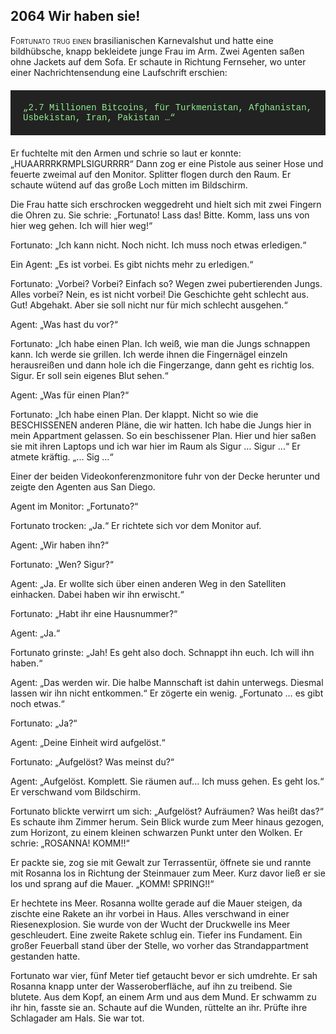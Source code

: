 ## **2064** Wir haben sie!

<span style="font-variant:small-caps;">Fortunato trug einen</span> brasilianischen Karnevalshut und hatte eine bildhübsche, knapp bekleidete junge Frau im Arm.
Zwei Agenten saßen ohne Jackets auf dem Sofa.
Er schaute in Richtung Fernseher, wo unter einer Nachrichtensendung eine Laufschrift erschien: 

<div style="background-color: #222; color: lightgreen; padding: 20px; margin: 20px 0; font-family: 'Courier New'">
„2.7 Millionen Bitcoins, für Turkmenistan, Afghanistan, Usbekistan, 
Iran, Pakistan …“ 
</div>
Er fuchtelte mit den Armen und schrie so laut er konnte: „HUAARRRKRMPLSIGURRRR“
Dann zog er eine Pistole aus seiner Hose und feuerte zweimal auf den Monitor.
Splitter flogen durch den Raum.
Er schaute wütend auf das große Loch mitten im Bildschirm.

Die Frau hatte sich erschrocken weggedreht und hielt sich mit zwei Fingern die Ohren zu.
Sie schrie: „Fortunato!
Lass das!
Bitte.
Komm, lass uns von hier weg gehen.
Ich will hier weg!“

Fortunato: „Ich kann nicht.
Noch nicht.
Ich muss noch etwas erledigen.“

Ein Agent: „Es ist vorbei.
Es gibt nichts mehr zu erledigen.“

Fortunato: „Vorbei?
Vorbei?
Einfach so?
Wegen zwei pubertierenden Jungs.
Alles vorbei?
Nein, es ist nicht vorbei!
Die Geschichte geht schlecht aus.
Gut!
Abgehakt.
Aber sie soll nicht nur für mich schlecht ausgehen.“

Agent: „Was hast du vor?“

Fortunato: „Ich habe einen Plan.
Ich weiß, wie man die Jungs schnappen kann.
Ich werde sie grillen.
Ich werde ihnen die Fingernägel einzeln herausreißen und dann hole ich die Fingerzange, dann geht es richtig los.
Sigur.
Er soll sein eigenes Blut sehen.“

Agent: „Was für einen Plan?“

Fortunato: „Ich habe einen Plan.
Der klappt.
Nicht so wie die BESCHISSENEN anderen Pläne, die wir hatten.
Ich habe die Jungs hier in mein Appartment gelassen.
So ein beschissener Plan.
Hier und hier saßen sie mit ihren Laptops und ich war hier im Raum als Sigur … Sigur ...“
Er atmete kräftig.
„...
Sig ...“

Einer der beiden Videokonferenzmonitore fuhr von der Decke herunter und zeigte den Agenten aus San Diego.

Agent im Monitor: „Fortunato?“

Fortunato trocken: „Ja.“
Er richtete sich vor dem Monitor auf.

Agent: „Wir haben ihn?“

Fortunato: „Wen?
Sigur?“

Agent: „Ja.
Er wollte sich über einen anderen Weg in den Satelliten einhacken.
Dabei haben wir ihn erwischt.“

Fortunato: „Habt ihr eine Hausnummer?“

Agent: „Ja.“

Fortunato grinste: „Jah!
Es geht also doch.
Schnappt ihn euch.
Ich will ihn haben.“

Agent: „Das werden wir.
Die halbe Mannschaft ist dahin unterwegs.
Diesmal lassen wir ihn nicht entkommen.“
Er zögerte ein wenig.
„Fortunato … es gibt noch etwas.“

Fortunato: „Ja?“

Agent: „Deine Einheit wird aufgelöst.“

Fortunato: „Aufgelöst?
Was meinst du?“

Agent: „Aufgelöst.
Komplett.
Sie räumen auf...
Ich muss gehen.
Es geht los.“
Er verschwand vom Bildschirm.

Fortunato blickte verwirrt um sich: „Aufgelöst?
Aufräumen?
Was heißt das?“
Es schaute ihm Zimmer herum.
Sein Blick wurde zum Meer hinaus gezogen, zum Horizont, zu einem kleinen schwarzen Punkt unter den Wolken.
Er schrie: „ROSANNA! KOMM!!“

Er packte sie, zog sie mit Gewalt zur Terrassentür, öffnete sie und rannte mit Rosanna los in Richtung der Steinmauer zum Meer.
Kurz davor ließ er sie los und sprang auf die Mauer.
„KOMM! SPRING!!“

Er hechtete ins Meer.
Rosanna wollte gerade auf die Mauer steigen, da zischte eine Rakete an ihr vorbei in Haus.
Alles verschwand in einer Riesenexplosion.
Sie wurde von der Wucht der Druckwelle ins Meer geschleudert.
Eine zweite Rakete schlug ein.
Tiefer ins Fundament.
Ein großer Feuerball stand über der Stelle, wo vorher das Strandappartment gestanden hatte.

Fortunato war vier, fünf Meter tief getaucht bevor er sich umdrehte.
Er sah Rosanna knapp unter der Wasseroberfläche, auf ihn zu treibend.
Sie blutete.
Aus dem Kopf, an einem Arm und aus dem Mund.
Er schwamm zu ihr hin, fasste sie an.
Schaute auf die Wunden, rüttelte an ihr.
Prüfte ihre Schlagader am Hals.
Sie war tot.
